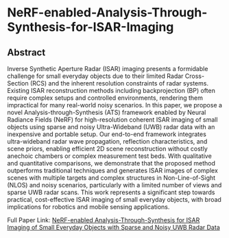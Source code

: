 # NeRF-enabled-Analysis-Through-Synthesis-for-ISAR-Imaging

## Abstract
Inverse Synthetic Aperture Radar (ISAR) imaging presents a formidable challenge for small everyday objects due to their limited Radar Cross-Section (RCS) and the inherent resolution constraints of radar systems. Existing ISAR reconstruction methods including backprojection (BP) often require complex setups and controlled environments, rendering them impractical for many real-world noisy scenarios. In this paper, we propose a novel Analysis-through-Synthesis (ATS) framework enabled by Neural Radiance Fields (NeRF) for high-resolution coherent ISAR imaging of small objects using sparse and noisy Ultra-Wideband (UWB) radar data with an inexpensive and portable setup. Our end-to-end framework integrates ultra-wideband radar wave propagation, reflection characteristics, and scene priors, enabling efficient 2D scene reconstruction without costly anechoic chambers or complex measurement test beds. With qualitative and quantitative comparisons, we demonstrate that the proposed method outperforms traditional techniques and generates ISAR images of complex scenes with multiple targets and complex structures in Non-Line-of-Sight (NLOS) and noisy scenarios, particularly with a limited number of views and sparse UWB radar scans. This work represents a significant step towards practical, cost-effective ISAR imaging of small everyday objects, with broad implications for robotics and mobile sensing applications. 

Full Paper Link: [NeRF-enabled Analysis-Through-Synthesis for ISAR Imaging of Small Everyday Objects with Sparse and Noisy UWB Radar Data](https://arxiv.org/abs/2410.10085)
